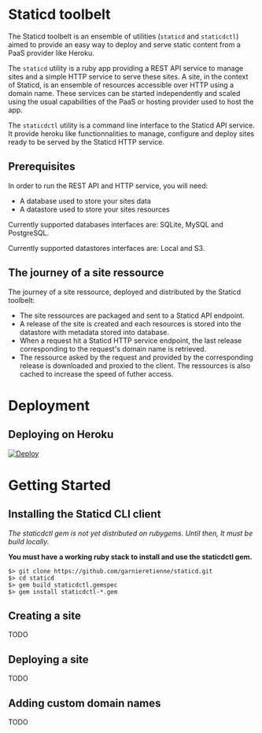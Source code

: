 # Staticd toolbelt

The Staticd toolbelt is an ensemble of utilities (`staticd` and `staticdctl`)
aimed to provide an easy way to deploy and serve static content from a PaaS
provider like Heroku.

The `staticd` utility is a ruby app providing a REST API service to manage sites
and a simple HTTP service to serve these sites. A site, in the context of
Staticd, is an ensemble of resources accessible over HTTP using a domain name.
These services can be started independently and scaled using the usual
capabilities of the PaaS or hosting provider used to host the app.

The `staticdctl` utility is a command line interface to the Staticd API service.
It provide heroku like functionnalities to manage, configure and deploy sites
ready to be served by the Staticd HTTP service.

## Prerequisites

In order to run the REST API and HTTP service, you will need:
* A database used to store your sites data
* A datastore used to store your sites resources

Currently supported databases interfaces are: SQLite, MySQL and PostgreSQL.

Currently supported datastores interfaces are: Local and S3.

## The journey of a site ressource

The journey of a site ressource, deployed and distributed by the Staticd
toolbelt:

* The site ressources are packaged and sent to a Staticd API endpoint.
* A release of the site is created and each resources is stored into the
  datastore with metadata stored into database.
* When a request hit a Staticd HTTP service endpoint, the last release
  corresponding to the request's domain name is retrieved.
* The ressource asked by the request and provided by the corresponding release
  is downloaded and proxied to the client. The ressources is also cached to
  increase the speed of futher access.

# Deployment

## Deploying on Heroku

[![Deploy](https://www.herokucdn.com/deploy/button.png)](https://heroku.com/deploy)

# Getting Started

## Installing the Staticd CLI client

_The staticdctl gem is not yet distributed on rubygems. Until then, It must be
build locally._

**You must have a working ruby stack to install and use the staticdctl gem.**

```
$> git clone https://github.com/garnieretienne/staticd.git
$> cd staticd
$> gem build staticdctl.gemspec
$> gem install staticdctl-*.gem
```

## Creating a site

TODO

## Deploying a site

TODO

## Adding custom domain names

TODO
